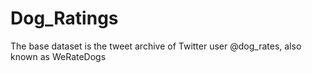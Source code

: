 # Dog_Ratings
The base dataset is the tweet archive of Twitter user @dog_rates, also known as WeRateDogs
